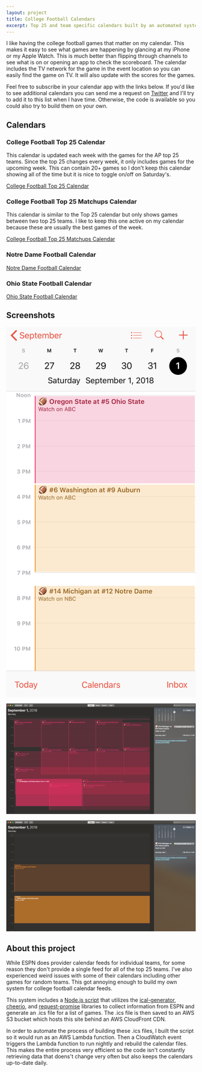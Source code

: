```yaml
---
layout: project
title: College Football Calendars
excerpt: Top 25 and team specific calendars built by an automated system running on AWS Lambda and S3. 
---
```


I like having the college football games that matter on my calendar. This makes it easy to see what games are happening by glancing at my iPhone or my Apple Watch. This is much better than flipping through channels to see what is on or opening an app to check the scoreboard. The calendar includes the TV network for the game in the event location so you can easily find the game on TV. It will also update with the scores for the games.

Feel free to subscribe in your calendar app with the links below. If you'd like to see additional calendars you can send me a request on [Twitter](https://twitter.com/hathaway) and I'll try to add it to this list when I have time. Otherwise, the code is available so you could also try to build them on your own.

## Calendars

### College Football Top 25 Calendar

This calendar is updated each week with the games for the AP top 25 teams. Since the top 25 changes every week, it only includes games for the upcoming week. This can contain 20+ games so I don't keep this calendar showing all of the time but it is nice to toggle on/off on Saturday's.

[College Football Top 25 Calendar](webcal:://hathaway.cc/calendars/college-football-top-25.ics)

### College Football Top 25 Matchups Calendar

This calendar is similar to the Top 25 calendar but only shows games between two top 25 teams. I like to keep this one active on my calendar because these are usually the best games of the week.

[College Football Top 25 Matchups Calendar](webcal:://hathaway.cc/calendars/college-football-top-25-matchups.ics)

### Notre Dame Football Calendar


[Notre Dame Football Calendar](webcal:://hathaway.cc/calendars/notre-dame-football.ics)

### Ohio State Football Calendar

[Ohio State Football Calendar](webcal:://hathaway.cc/calendars/ohio-state-football.ics)

## Screenshots

![College Football Calendar on iPhone](/assets/images/iphone-college-football-calendar.jpeg "College Football Calendar on iPhone")

![College Football Top 25 Calendar](/assets/images/college-football-top-25-calendar.png "College Football Top 25 Calendar")

![College Football Top 25 Matchups Calendar](/assets/images/college-football-top-25-matchups-calendar.png "College Football Top 25 Matchups Calendar")

## About this project

While ESPN does provider calendar feeds for individual teams, for some reason they don't provide a single feed for all of the top 25 teams. I've also experienced weird issues with some of their calendars including other games for random teams. This got annoying enough to build my own system for college football calendar feeds.

This system includes a [Node.js script](https://github.com/hathaway/college-football-calendar) that utilizes the [ical-generator](https://github.com/sebbo2002/ical-generator), [cheerio](https://github.com/cheeriojs/cheerio), and [request-promise](https://github.com/request/request-promise) libraries to collect information from ESPN and generate an .ics file for a list of games. The .ics file is then saved to an AWS S3 bucket which hosts this site behind an AWS CloudFront CDN. 

In order to automate the process of building these .ics files, I built the script so it would run as an AWS Lambda function. Then a CloudWatch event triggers the Lambda function to run nightly and rebuild the calendar files. This makes the entire process very efficient so the code isn't constantly retrieving data that doens't change very often but also keeps the calendars up-to-date daily.